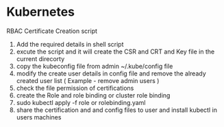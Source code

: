 # Kubernetes
RBAC Certificate Creation script

1. Add the required details in shell script
2. excute the script and it will create the CSR and CRT and Key file in the current direcorty
3. copy the kubeconfig file from admin ~/.kube/config file
4. modify the create user details in config file and remove the already created user list ( Example - remove admin users )
5. check the file permission of certifications
6. create the Role and role binding or cluster role binding
7. sudo kubectl apply -f role or rolebinding.yaml 
8. share the certification and and config files to user and install kubectl in users machines 
